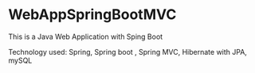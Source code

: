 # WebAppSpringBootMVC
This is a Java Web Application with Sping Boot 

Technology used: Spring, Spring boot , Spring MVC, Hibernate with JPA, mySQL
